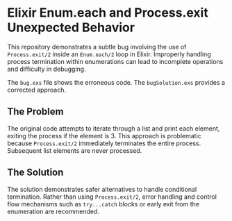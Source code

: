 # Elixir Enum.each and Process.exit Unexpected Behavior

This repository demonstrates a subtle bug involving the use of `Process.exit/2` inside an `Enum.each/2` loop in Elixir.  Improperly handling process termination within enumerations can lead to incomplete operations and difficulty in debugging.

The `bug.exs` file shows the erroneous code. The `bugSolution.exs` provides a corrected approach.

## The Problem

The original code attempts to iterate through a list and print each element, exiting the process if the element is 3.  This approach is problematic because `Process.exit/2` immediately terminates the entire process.  Subsequent list elements are never processed.

## The Solution

The solution demonstrates safer alternatives to handle conditional termination.  Rather than using `Process.exit/2`, error handling and control flow mechanisms such as `try...catch` blocks or early exit from the enumeration are recommended.
